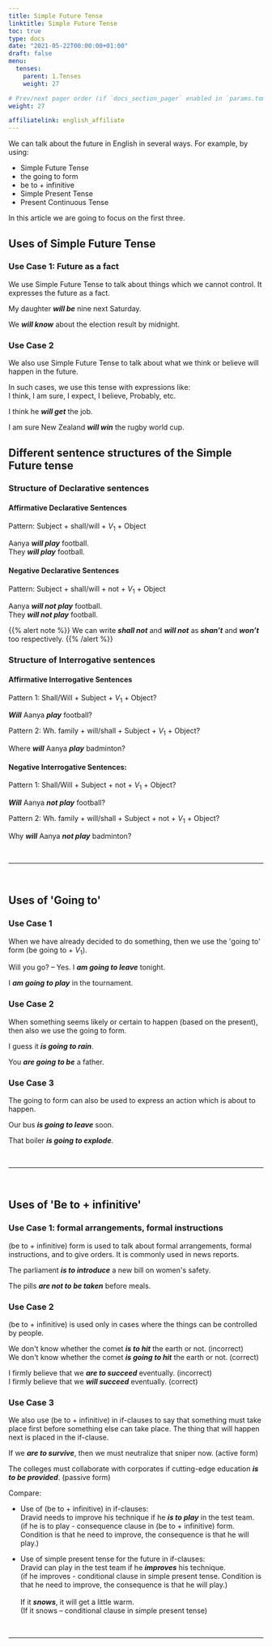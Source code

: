 ```yaml
---
title: Simple Future Tense     
linktitle: Simple Future Tense    
toc: true
type: docs
date: "2021-05-22T00:00:00+01:00"
draft: false
menu:
  tenses:
    parent: 1.Tenses
    weight: 27

# Prev/next pager order (if `docs_section_pager` enabled in `params.toml`)
weight: 27

affiliatelink: english_affiliate
---
```


We can talk about the future in English in several ways. For example, by using: 

* Simple Future Tense
* the going to form
* be to + infinitive
* Simple Present Tense
* Present Continuous Tense

In this article we are going to focus on the first three. 

## Uses of Simple Future Tense 

### Use Case 1: Future as a fact

We use Simple Future Tense to talk about things which we cannot control. It expresses the future as a fact. 

My daughter ***will be*** nine next Saturday. 

We ***will know*** about the election result by midnight. 

### Use Case 2

We also use Simple Future Tense to talk about what we think or believe will happen in the future. 

In such cases, we use this tense with expressions like: <br>
I think, I am sure, I expect, I believe, Probably, etc.

I think he ***will get*** the job.  

I am sure New Zealand ***will win*** the rugby world cup.  

<!-- Commented out for ebook sake -->
<!-- ### Use Case 3

We also use this tense when we make a decision to do something instantaneously at the time of speaking. 

What will you like to have for drinks ma’am? - I ***will have*** a tequila sunrise. 

The board of directors are in a meeting right now. – All right. I ***will wait*** then.  -->


## Different sentence structures of the Simple Future tense

### Structure of Declarative sentences

#### Affirmative Declarative Sentences

Pattern: Subject + shall/will + $V_1$ + Object

Aanya ***will play*** football. <br>
They ***will play*** football.
 
#### Negative Declarative Sentences

Pattern: Subject + shall/will + not + $V_1$ + Object

Aanya ***will not play*** football. <br>
They ***will not play*** football.

{{% alert note %}}
We can write ***shall not*** and ***will not*** as ***shan’t*** and ***won’t*** too respectively. 
{{% /alert %}}

### Structure of Interrogative sentences

#### Affirmative Interrogative Sentences

Pattern 1: Shall/Will + Subject + $V_1$ + Object?

***Will*** Aanya ***play*** football?

Pattern 2: Wh. family + will/shall + Subject + $V_1$ + Object?

Where ***will*** Aanya ***play*** badminton?

#### Negative Interrogative Sentences:

Pattern 1: Shall/Will + Subject + not + $V_1$ + Object?

***Will*** Aanya ***not play*** football?

Pattern 2: Wh. family + will/shall + Subject + not + $V_1$ + Object?

Why ***will*** Aanya ***not play*** badminton?

<br><hr><br>

## Uses of 'Going to'

### Use Case 1

When we have already decided to do something, then we use the 'going to' form (be going to + $V_1$). 

Will you go? – Yes. I ***am going to leave*** tonight.  

I ***am going to play*** in the tournament.

<!-- Commented out for ebook sake -->
<!-- {{% alert note %}}
We use going to form – when the action is already decided upon, i.e. we are prepared. (do not use simple future tense in such cases)

We use Simple Future Tense – when we take an instant decision. E.g. if someone asks you, “What will you have in supper?” and you say – “I will have a cup of coffee.”
{{% /alert %}} -->

### Use Case 2

When something seems likely or certain to happen (based on the present), then also we use the going to form. 

I guess it ***is going to rain***. 

You ***are going to be*** a father. 

### Use Case 3

The going to form can also be used to express an action which is about to happen.
 
Our bus ***is going to leave*** soon.  

That boiler ***is going to explode***. 

<!-- Commented out for ebook sake -->
<!-- {{% alert note %}}
In such cases (i.e. for the immediate future) we can also use - be about to + $V_1$. 

Our bus ***is about to leave*** soon.  

That boiler ***is about to explode***. 
{{% /alert %}} -->

<br><hr><br>

## Uses of 'Be to + infinitive'

### Use Case 1: formal arrangements, formal instructions

(be to + infinitive) form is used to talk about formal arrangements, formal instructions, and to give orders. It is commonly used in news reports.

The parliament ***is to introduce*** a new bill on women's safety. 

The pills ***are not to be taken*** before meals. 

### Use Case 2

(be to + infinitive) is used only in cases where the things can be controlled by people.

We don't know whether the comet ***<span class="mak-text-color-incorrect">is to hit</span>*** the earth or not. (incorrect) <br>
We don't know whether the comet ***<span class="mak-text-color">is going to hit</span>*** the earth or not. (correct)

I firmly believe that we ***<span class="mak-text-color-incorrect">are to succeed</span>*** eventually. (incorrect) <br>
I firmly believe that we ***<span class="mak-text-color">will succeed</span>*** eventually. (correct)

### Use Case 3

We also use (be to + infinitive) in if-clauses to say that something must take place first before something else can take place. The thing that will happen next is placed in the if-clause.

If we ***are to survive***, then we must neutralize that sniper now. (active form)

The colleges must collaborate with corporates if cutting-edge education ***is to be provided***. (passive form)

Compare:

* Use of (be to + infinitive) in if-clauses: <br>
Dravid needs to improve his technique if he ***is to play*** in the test team. <br>
(if he is to play - consequence clause in (be to + infinitive) form. Condition is that he need to improve, the consequence is that he will play.)

* Use of simple present tense for the future in if-clauses: <br>
Dravid can play in the test team if he ***improves*** his technique. <br>
(if he improves - conditional clause in simple present tense. Condition is that he need to improve, the consequence is that he will play.) <br><br>
If it ***snows***, it will get a little warm. <br>
(If it snows – conditional clause in simple present tense)

<br><hr><br>

<!-- Commented out for ebook sake -->
<!-- ## Uses of 'Be to'

We use (be to + base form) to talk about official plans and arrangements (in formal style, e.g. in news reports). 

The President ***is to sign*** the declaration next month. 

Mr. Hawking ***is to design*** the experiment on dark matter.  
 
{{% alert note %}}
We usually leave out ‘be’ in headlines.

President to resign. 
{{% /alert %}} -->


